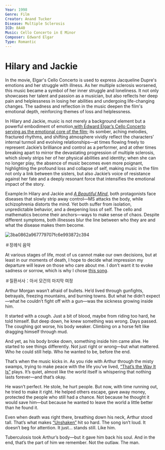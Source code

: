 ```yaml
---
Year: 1998
Genre: Film
Creator: Anand Tucker
Disease: Multiple Sclerosis
ICD: 8A40
Music: Cello Concerto in E Minor
Composer: Edward Elgar
Type: Romantic
---
```


# Hilary and Jackie

In the movie, Elgar's Cello Concerto is used to express Jacqueline Dupre's emotions and her struggle with illness. As her multiple sclerosis worsened, this music became a symbol of her inner struggle and loneliness. It not only showcases her talent and passion as a musician, but also reflects her deep pain and helplessness in losing her abilities and undergoing life-changing changes. The sadness and reflection in the music deepen the film's emotional depth, reinforcing themes of loss and helplessness.

In Hilary and Jackie, music is not merely a background element but a powerful embodiment of emotion,[with Edward Elgar’s Cello Concerto serving as the emotional core of the film](https://www.youtube.com/watch?v=-1AL95ZjTAk); its somber, aching melodies, fractured rhythms, and shifting atmosphere vividly reflect the characters’ internal turmoil and evolving relationships—at times flowing freely to represent Jackie’s brilliance and control as a performer, and at other times breaking apart to mirror the devastating progression of multiple sclerosis, which slowly strips her of her physical abilities and identity; when she can no longer play, the absence of music becomes even more poignant, highlighting the profound loss and collapse of self, making music in the film not only a link between the sisters, but also Jackie’s voice of resistance against her fate and a deeply resonant force that intensifies the emotional impact of the story.

Example:In Hilary and Jackie and [*A Beautiful Mind*](pyo_sujin.md), both protagonists face diseases that slowly strip away control—MS attacks the body, while schizophrenia distorts the mind. Yet both suffer from isolation, unpredictable behavior, and a deepening loss of self. The cello and mathematics become their anchors—ways to make sense of chaos. Despite different symptoms, both illnesses blur the line between who they are and what the disease makes them become.

![3ba0862a967779707fc6e993872c394](https://github.com/user-attachments/assets/7ae2b646-d634-4dcd-8f56-3835ceb95773)

＃장례식 음악

At various stages of life, most of us cannot make our own decisions, but at least in our moments of death, I hope to decide what impression my departure will leave on those who care about me. I don't want it to evoke sadness or sorrow, which is why I chose [this song](https://youtu.be/TMQeYF_xOxE?si=ZBCWe9CDcrbU2K55).

＃질환서사：아서 모건의 마지막 여정

Arthur Morgan wasn’t afraid of bullets. He’d lived through gunfights, betrayals, freezing mountains, and burning towns. But what he didn’t expect—what he couldn’t fight off with a gun—was the sickness growing inside him.

It started with a cough. Just a bit of blood, maybe from riding too hard, he told himself. But deep down, he knew something was wrong. Days passed. The coughing got worse, his body weaker. Climbing on a horse felt like dragging himself through mud.

And yet, as his body broke down, something inside him came alive. He started to see things differently. Not just right or wrong—but what mattered. Who he could still help. Who he wanted to be, before the end.

That’s when the music kicks in. As you ride with Arthur through the misty swamps, trying to make peace with the life you’ve lived, [“That’s the Way It Is”](https://www.youtube.com/watch?v=dYD84nHBpoI) plays. It’s quiet, almost like the world itself is whispering that nothing lasts forever—and that’s okay.

He wasn’t perfect. He stole, he hurt people. But now, with time running out, he tried to make it right. He helped others escape, gave away money, protected the people who still had a chance. Not because he thought it would save him—but because he wanted to leave the world a little better than he found it.

Even when death was right there, breathing down his neck, Arthur stood tall. That’s what makes [“Unshaken”](https://www.youtube.com/watch?v=L0AykH20X3Q) hit so hard. The song isn’t loud. It doesn’t beg for attention. It just... stands still. Like him.

Tuberculosis took Arthur’s body—but it gave him back his soul.
And in the end, that’s the part of him we remember. Not the outlaw. The man.
